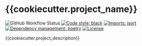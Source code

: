 # {{cookiecutter.project_name}}

![GitHub Workflow Status](https://img.shields.io/github/workflow/status/{{cookiecutter.github_handle}}/{{cookiecutter.project_name}}/merge-to-main)
[![Code style: black](https://img.shields.io/badge/code%20style-black-000000.svg)](https://github.com/psf/black)
[![Imports: isort](https://img.shields.io/badge/%20imports-isort-%231674b1)](https://pycqa.github.io/isort/)
[![Dependency management: poetry](https://img.shields.io/badge/tool-poetry-orange)](https://pycqa.github.io/isort/)
[![License](https://img.shields.io/github/license/{{cookiecutter.github_handle}}/{{cookiecutter.project_name}})](https://github.com/{{cookiecutter.github_handle}}/{{cookiecutter.project_name}}/blob/main/LICENSE)


{{cookiecutter.project_description}}

